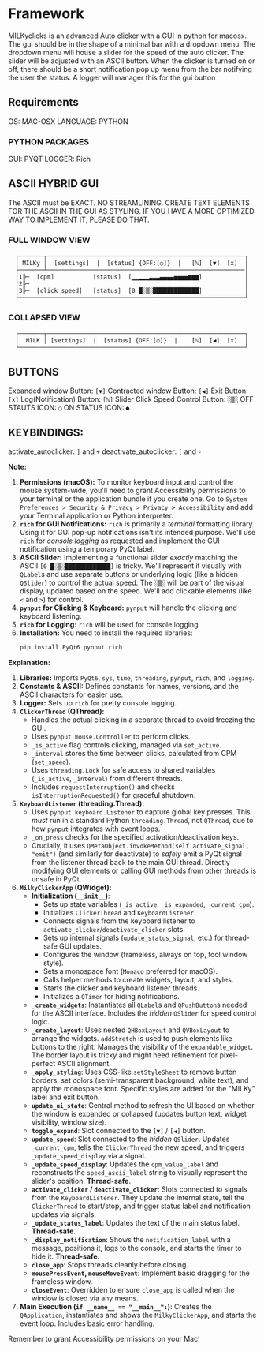 # Framework


MILKyclicks is an advanced Auto clicker with a GUI in python for macosx. The gui should be in the shape of a minimal bar with a dropdown menu. The dropdown menu will house a slider for the speed of the auto clicker. The slider will be adjusted with an ASCII button.
When the clicker is turned on or off, there should be a short notification pop up menu from the bar notifying the user the status. A logger will manager this for the gui button

## Requirements

OS: MAC-OSX
LANGUAGE: PYTHON

### PYTHON PACKAGES
GUI: PYQT
LOGGER: Rich

## ASCII HYBRID GUI

The ASCII must be EXACT. NO STREAMLINING. CREATE TEXT ELEMENTS FOR THE ASCII IN THE GUI AS STYLING. IF YOU HAVE A MORE OPTIMIZED WAY TO IMPLEMENT IT, PLEASE DO THAT.
### FULL WINDOW VIEW
```
  ┌───────┬────────────────────────────────────────────────────────┐
  │ MILKy │  [settings]  |  [status] {OFF:[○]}  |   [ℕ]  [▼]  [x]  │
  ├───────┴────────────────────────────────────────────────────────│
  │1╠─  [cpm]           [status]  [▁▁▂▂▂▃▃▃▄▄▄▄▅▅▅▅▆▆▆]            │
  │2╠─                                                             │
  │3╠─  [click_speed]   [status]  [0 █░▒░█████████████]            │
  └────────────────────────────────────────────────────────────────┘
```

### COLLAPSED VIEW
```
  ┌───────┬────────────────────────────────────────────────────────┐
  │  MILK │ [settings]  |  [status] {OFF:[○]}  |    [ℕ]  [◀]  [x]  │
  └────────────────────────────────────────────────────────────────┘
```

## BUTTONS
Expanded window Button: `[▼]` 
Contracted window Button: `[◀]`
Exit Button: `[x]`
Log(Notification) Button: `[ℕ]`
Slider Click Speed Control Button: `░▒░`
OFF STAUTS ICON: `○`
ON STATUS ICON: `●` 
## KEYBINDINGS:
activate_autoclicker: `]` and `+`
deactivate_autoclicker: `[` and `-`

**Note:**

1.  **Permissions (macOS):** To monitor keyboard input and control the mouse system-wide, you'll need to grant Accessibility permissions to your terminal or the application bundle if you create one. Go to `System Preferences > Security & Privacy > Privacy > Accessibility` and add your Terminal application or Python interpreter.
2.  **`rich` for GUI Notifications:** `rich` is primarily a *terminal* formatting library. Using it for GUI pop-up notifications isn't its intended purpose. We'll use `rich` for *console logging* as requested and implement the GUI notification using a temporary PyQt label.
3.  **ASCII Slider:** Implementing a functional slider *exactly* matching the ASCII `[0 █░▒░█████████████]` is tricky. We'll represent it visually with `QLabel`s and use separate buttons or underlying logic (like a hidden `QSlider`) to control the actual speed. The `░▒░` will be part of the visual display, updated based on the speed. We'll add clickable elements (like `<` and `>`) for control.
4.  **`pynput` for Clicking & Keyboard:** `pynput` will handle the clicking and keyboard listening.
5.  **`rich` for Logging:** `rich` will be used for console logging.
6.  **Installation:** You need to install the required libraries:
    ```bash
    pip install PyQt6 pynput rich
    ```

**Explanation:**

1.  **Libraries:** Imports `PyQt6`, `sys`, `time`, `threading`, `pynput`, `rich`, and `logging`.
2.  **Constants & ASCII:** Defines constants for names, versions, and the ASCII characters for easier use.
3.  **Logger:** Sets up `rich` for pretty console logging.
4.  **`ClickerThread` (QThread):**
    * Handles the actual clicking in a separate thread to avoid freezing the GUI.
    * Uses `pynput.mouse.Controller` to perform clicks.
    * `_is_active` flag controls clicking, managed via `set_active`.
    * `_interval` stores the time between clicks, calculated from CPM (`set_speed`).
    * Uses `threading.Lock` for safe access to shared variables (`_is_active`, `_interval`) from different threads.
    * Includes `requestInterruption()` and checks `isInterruptionRequested()` for graceful shutdown.
5.  **`KeyboardListener` (threading.Thread):**
    * Uses `pynput.keyboard.Listener` to capture global key presses. This *must* run in a standard Python `threading.Thread`, not `QThread`, due to how `pynput` integrates with event loops.
    * `_on_press` checks for the specified activation/deactivation keys.
    * Crucially, it uses `QMetaObject.invokeMethod(self.activate_signal, "emit")` (and similarly for deactivate) to *safely* emit a PyQt signal from the listener thread back to the main GUI thread. Directly modifying GUI elements or calling GUI methods from other threads is unsafe in PyQt.
6.  **`MilkyClickerApp` (QWidget):**
    * **Initialization (`__init__`)**:
        * Sets up state variables (`_is_active`, `_is_expanded`, `_current_cpm`).
        * Initializes `ClickerThread` and `KeyboardListener`.
        * Connects signals from the keyboard listener to `activate_clicker`/`deactivate_clicker` slots.
        * Sets up internal signals (`update_status_signal`, etc.) for thread-safe GUI updates.
        * Configures the window (frameless, always on top, tool window style).
        * Sets a monospace font (`Monaco` preferred for macOS).
        * Calls helper methods to create widgets, layout, and styles.
        * Starts the clicker and keyboard listener threads.
        * Initializes a `QTimer` for hiding notifications.
    * **`_create_widgets`**: Instantiates all `QLabel`s and `QPushButton`s needed for the ASCII interface. Includes the *hidden* `QSlider` for speed control logic.
    * **`_create_layout`**: Uses nested `QHBoxLayout` and `QVBoxLayout` to arrange the widgets. `addStretch` is used to push elements like buttons to the right. Manages the visibility of the `expandable_widget`. The border layout is tricky and might need refinement for pixel-perfect ASCII alignment.
    * **`_apply_styling`**: Uses CSS-like `setStyleSheet` to remove button borders, set colors (semi-transparent background, white text), and apply the monospace font. Specific styles are added for the "MILKy" label and exit button.
    * **`update_ui_state`**: Central method to refresh the UI based on whether the window is expanded or collapsed (updates button text, widget visibility, window size).
    * **`toggle_expand`**: Slot connected to the `[▼]` / `[◀]` button.
    * **`update_speed`**: Slot connected to the *hidden* `QSlider`. Updates `_current_cpm`, tells the `ClickerThread` the new speed, and triggers `_update_speed_display` via a signal.
    * **`_update_speed_display`**: Updates the `cpm_value_label` and reconstructs the `speed_ascii_label` string to visually represent the slider's position. **Thread-safe**.
    * **`activate_clicker` / `deactivate_clicker`**: Slots connected to signals from the `KeyboardListener`. They update the internal state, tell the `ClickerThread` to start/stop, and trigger status label and notification updates via signals.
    * **`_update_status_label`**: Updates the text of the main status label. **Thread-safe**.
    * **`_display_notification`**: Shows the `notification_label` with a message, positions it, logs to the console, and starts the timer to hide it. **Thread-safe**.
    * **`close_app`**: Stops threads cleanly before closing.
    * **`mousePressEvent`, `mouseMoveEvent`**: Implement basic dragging for the frameless window.
    * **`closeEvent`**: Overridden to ensure `close_app` is called when the window is closed via any means.
7.  **Main Execution (`if __name__ == "__main__":`)**: Creates the `QApplication`, instantiates and shows the `MilkyClickerApp`, and starts the event loop. Includes basic error handling.

Remember to grant Accessibility permissions on your Mac!